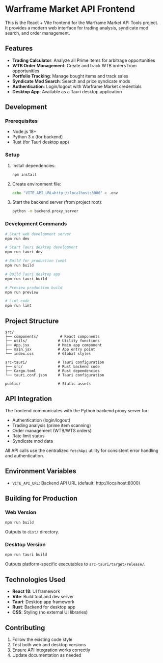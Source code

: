 # Warframe Market API Frontend

This is the React + Vite frontend for the Warframe Market API Tools project. It provides a modern web interface for trading analysis, syndicate mod search, and order management.

## Features

- **Trading Calculator**: Analyze all Prime items for arbitrage opportunities
- **WTB Order Management**: Create and track WTB orders from opportunities
- **Portfolio Tracking**: Manage bought items and track sales
- **Syndicate Mod Search**: Search and price syndicate mods
- **Authentication**: Login/logout with Warframe Market credentials
- **Desktop App**: Available as a Tauri desktop application

## Development

### Prerequisites
- Node.js 18+
- Python 3.x (for backend)
- Rust (for Tauri desktop app)

### Setup
1. Install dependencies:
   ```bash
   npm install
   ```

2. Create environment file:
   ```bash
   echo "VITE_API_URL=http://localhost:8000" > .env
   ```

3. Start the backend server (from project root):
   ```bash
   python -m backend.proxy_server
   ```

### Development Commands

```bash
# Start web development server
npm run dev

# Start Tauri desktop development
npm run tauri dev

# Build for production (web)
npm run build

# Build Tauri desktop app
npm run tauri build

# Preview production build
npm run preview

# Lint code
npm run lint
```

## Project Structure

```
src/
├── components/          # React components
├── utils/              # Utility functions
├── App.jsx             # Main app component
├── main.jsx            # App entry point
└── index.css           # Global styles

src-tauri/              # Tauri configuration
├── src/                # Rust backend code
├── Cargo.toml          # Rust dependencies
└── tauri.conf.json     # Tauri configuration

public/                 # Static assets
```

## API Integration

The frontend communicates with the Python backend proxy server for:
- Authentication (login/logout)
- Trading analysis (prime item scanning)
- Order management (WTB/WTS orders)
- Rate limit status
- Syndicate mod data

All API calls use the centralized `fetchApi` utility for consistent error handling and authentication.

## Environment Variables

- `VITE_API_URL`: Backend API URL (default: http://localhost:8000)

## Building for Production

### Web Version
```bash
npm run build
```
Outputs to `dist/` directory.

### Desktop Version
```bash
npm run tauri build
```
Outputs platform-specific executables to `src-tauri/target/release/`.

## Technologies Used

- **React 18**: UI framework
- **Vite**: Build tool and dev server
- **Tauri**: Desktop app framework
- **Rust**: Backend for desktop app
- **CSS**: Styling (no external UI libraries)

## Contributing

1. Follow the existing code style
2. Test both web and desktop versions
3. Ensure API integration works correctly
4. Update documentation as needed
